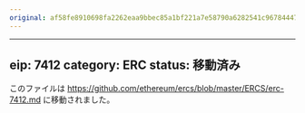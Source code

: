 ```yaml
---
original: af58fe8910698fa2262eaa9bbec85a1bf221a7e58790a6282541c96784447896
---
```


---
eip: 7412
category: ERC
status: 移動済み
---

このファイルは https://github.com/ethereum/ercs/blob/master/ERCS/erc-7412.md に移動されました。
